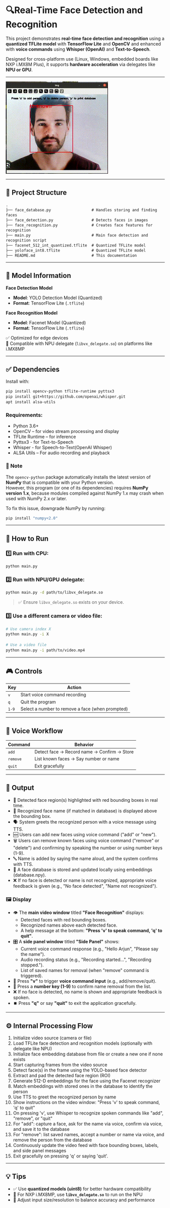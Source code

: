 # 🔍Real-Time Face Detection and Recognition 

This project demonstrates **real-time face detection and recognition** using a **quantized TFLite model**  with **TensorFlow Lite** and **OpenCV** and enhanced with **voice commands** using **Whisper (OpenAI)** and **Text-to-Speech**.

Designed for cross-platform use (Linux, Windows, embedded boards like NXP i.MX8M Plus), it supports **hardware acceleration** via delegates like **NPU or GPU**.

---

![Demo GIF](output.gif)

---

## 📁 Project Structure

```
.
├── face_database.py                  # Handles storing and finding faces
├── face_detection.py                 # Detects faces in images
├── face_recognition.py               # Creates face features for recognition
├── main.py                           # Main face detection and recognition script  
├── facenet_512_int_quantized.tflite  # Quantized TFLite model 
├── yoloface_int8.tflite              # Quantized TFLite model 
├── README.md                         # This documentation
```

---

## 🧠 Model Information

**Face Detection Model**

- **Model**: YOLO Detection Model (Quantized)  
- **Format**: TensorFlow Lite (`.tflite`)  

**Face Recognition Model**

- **Model**: Facenet Model (Quantized)  
- **Format**: TensorFlow Lite (`.tflite`) 

✅ Optimized for edge devices  
🧠 Compatible with NPU delegate (`libvx_delegate.so`) on platforms like i.MX8MP

---

## ✅ Dependencies

Install with:

```bash
pip install opencv-python tflite-runtime pyttsx3
pip install git+https://github.com/openai/whisper.git
apt install alsa-utils
```

### Requirements:
- Python 3.6+
- OpenCV – for video stream processing and display
- TFLite Runtime – for inference
- Pyttsx3 - for Text-to-Speech
- Whisper - for Speech-to-Text(OpenAI Whisper)
- ALSA Utils – For audio recording and playback 

### 🔎 Note  
The `opencv-python` package automatically installs the latest version of **NumPy** that is compatible with your Python version.  
However, this program (or one of its dependencies) requires **NumPy version 1.x**, because modules compiled against NumPy 1.x may crash when used with NumPy 2.x or later.

To fix this issue, downgrade NumPy by running:  
```bash
pip install "numpy<2.0"
```
---

## 🚀 How to Run

### 1️⃣ Run with CPU:

```bash
python main.py
```
### 2️⃣ Run with NPU/GPU delegate:

```bash
python main.py -d path/to/libvx_delegate.so
```

> ✅ Ensure `libvx_delegate.so` exists on your device.

### 3️⃣ Use a different camera or video file:

```bash
# Use camera index X
python main.py -i X

# Use a video file
python main.py -i path/to/video.mp4
```
---
## 🎮 Controls

| Key      |             Action                                |
| ---------| --------------------------------------------------|
| `v`      | Start voice command recording                     |
| `q`      | Quit the program                                  |
| `1-9`    | Select a number to remove a face (when prompted)  |

---
## 🎤 Voice Workflow

| Command    |	             Behavior                        |
| ---------- | --------------------------------------------- |
| `add`      | Detect face → Record name → Confirm → Store   |
| `remove`   | List known faces → Say number or name         |
| `quit`     | 	Exit gracefully                              |

---
## 🎯 Output

- 🔲 Detected face region(s) highlighted with red bounding boxes in real time.
- 🧠 Recognized face name (if matched in database) is displayed above the bounding box.
- 🗣️ System greets the recognized person with a voice message using TTS.
- 🆕 Users can add new faces using voice command ("add" or "new").
- 🗑️ Users can remove known faces using voice command ("remove" or "delete") and confirming by speaking the number or using number keys (1-9).
- 🔤 Name is added by saying the name aloud, and the system confirms with TTS.
- 📁 A face database is stored and updated locally using embeddings (database.npy).
- ❌ If no face is detected or name is not recognized, appropriate voice feedback is given (e.g., "No face detected", "Name not recognized").

### 🖼️ Display

- 👁️ The **main video window** titled **"Face Recognition"** displays:
  - Detected faces with red bounding boxes.
  - Recognized names above each detected face.
  - A help message at the bottom: **"Press 'v' to speak command, 'q' to quit"**.
- 🎛️ A **side panel window** titled **"Side Panel"** shows:
  - Current voice command response (e.g., "Hello Arjun", "Please say the name").
  - Audio recording status (e.g., "Recording started...", "Recording stopped.").
  - List of saved names for removal (when "remove" command is triggered).
- 🎤 Press **"v"** to trigger **voice command input** (e.g., add/remove/quit).
- 🔢 Press a **number key (1-9)** to confirm name removal from the list.
- ❌ If no face is detected, no name is shown and appropriate feedback is spoken.
- ⏹️ Press **"q"** or say **"quit"** to exit the application gracefully.

---

## ⚙️ Internal Processing Flow

1. Initialize video source (camera or file)
2. Load TFLite face detection and recognition models (optionally with delegate like NPU)
3. Initialize face embedding database from file or create a new one if none exists
4. Start capturing frames from the video source
5. Detect face(s) in the frame using the YOLO-based face detector
6. Extract and pad the detected face region (ROI)
7. Generate 512-D embeddings for the face using the Facenet recognizer
8. Match embeddings with stored ones in the database to identify the person
9. Use TTS to greet the recognized person by name
10. Show instructions on the video window: "Press 'v' to speak command, 'q' to quit"
11. On pressing 'v', use Whisper to recognize spoken commands like "add", "remove", or "quit"
12. For "add": capture a face, ask for the name via voice, confirm via voice, and save it to the database
13. For "remove": list saved names, accept a number or name via voice, and remove the person from the database
14. Continuously update the video feed with face bounding boxes, labels, and side panel messages
15. Exit gracefully on pressing 'q' or saying 'quit'.


---

## 💡 Tips

- ✅ Use **quantized models (uint8)** for better hardware compatibility
- 🚀 For NXP i.MX8MP, use **`libvx_delegate.so`** to run on the NPU
- 📏 Adjust input size/resolution to balance accuracy and performance
